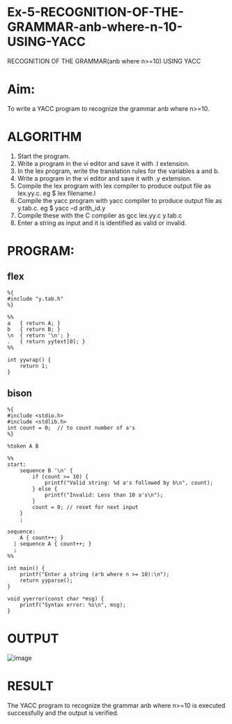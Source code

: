 # Ex-5-RECOGNITION-OF-THE-GRAMMAR-anb-where-n-10-USING-YACC
RECOGNITION OF THE GRAMMAR(anb where n>=10) USING YACC

# Aim:
To write a YACC program to recognize the grammar anb where n>=10.
# ALGORITHM
1.	Start the program.
2.	Write a program in the vi editor and save it with .l extension.
3.	In the lex program, write the translation rules for the variables a and b.
4.	Write a program in the vi editor and save it with .y extension.
5.	Compile the lex program with lex compiler to produce output file as lex.yy.c. eg $ lex filename.l
6.	Compile the yacc program with yacc compiler to produce output file as y.tab.c. eg $ yacc –d arith_id.y
7.	Compile these with the C compiler as gcc lex.yy.c y.tab.c
8.	Enter a string as input and it is identified as valid or invalid.
# PROGRAM:
## flex
```
%{
#include "y.tab.h"
%}

%%
a   { return A; }
b   { return B; }
\n  { return '\n'; }
.   { return yytext[0]; }
%%

int yywrap() {
    return 1;
}

```
## bison
```
%{
#include <stdio.h>
#include <stdlib.h>
int count = 0;  // to count number of a's
%}

%token A B

%%
start:
    sequence B '\n' {
        if (count >= 10) {
            printf("Valid string: %d a's followed by b\n", count);
        } else {
            printf("Invalid: Less than 10 a's\n");
        }
        count = 0; // reset for next input
    }
    ;

sequence:
    A { count++; }
  | sequence A { count++; }
  ;
%%

int main() {
    printf("Enter a string (aⁿb where n >= 10):\n");
    return yyparse();
}

void yyerror(const char *msg) {
    printf("Syntax error: %s\n", msg);
}

```
# OUTPUT
![image](https://github.com/user-attachments/assets/51f0bc9b-7aba-4e2f-9858-43cc75022d8b)



# RESULT
The YACC program to recognize the grammar anb where n>=10 is executed successfully and the output is verified.
